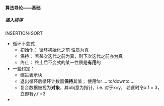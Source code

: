 #### 算法导论——基础
##### 插入排序
INSERTION-SORT  
- 循环不变式  
  - 初始化： 循环初始化之前 性质为真  
  - 保持： 若某次迭代之前为真，则下次迭代之前亦为真
  - 终止： 终止后不变式的某一性质是**有用**的
- 一些约定：
  - 缩进表示块
  - 退出循环后循环计数器**保持**其值； 使用for ... to/downto ...
  - 复合数据被视为**对象**，其obj意为指针，i.e. 对于x=y， 若此时令x.f = 3，立即有y.f =3
- 
